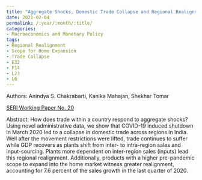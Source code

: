 ```yaml
---
title: "Aggregate Shocks, Domestic Trade Collapse and Regional Realignment"
date: 2021-02-04
permalink: /:year/:month/:title/
categories:
- Macroeconomics and Monetary Policy
tags:
- Regional Realignment
- Scope for Home Expansion
- Trade Collapse
- E32
- F14
- L23
- L6
---
```


Authors: Anindya S. Chakrabarti, Kanika Mahajan, Shekhar Tomar

[SERI Working Paper No. 20](/wp/chakrabarti_mahajan_tomar_shocks_trade_collapse_regional_alignment_sept_21.pdf)

Abstract: How does trade within a country respond to aggregate shocks? Using novel administrative data, we show that COVID-19 induced shutdown in March 2020 led to a collapse in domestic trade across regions in India. Well after the movement restrictions were lifted, trade continues to suffer while GDP recovers as plants shift from inter- to intra-region sales and input-sourcing. Plants more dependent on inter-region sales (inputs) lead this regional realignment. Additionally, products with a higher pre-pandemic scope to expand into the home market witness greater realignment, accounting for 7.6 percent of the sales growth in the last quarter of 2020.